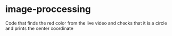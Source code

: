 # image-proccessing
Code that finds the red color from the live video and checks that it is a circle and prints the center coordinate
